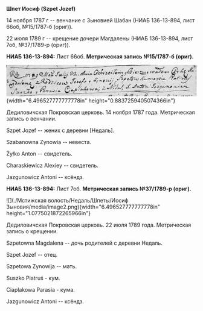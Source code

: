 **Шпет Иосиф (Szpet Jozef)**

14 ноября 1787 г -- венчание с Зыновией Шабан (НИАБ 136-13-894, лист
66об, №15/1787-б (ориг)).

22 июля 1789 г -- крещение дочери Магдалены (НИАБ 136-13-894, лист 7об,
№37/1789-р (ориг)).

**НИАБ 136-13-894:** Лист 66об. **Метрическая запись №15/1787-б
(ориг).**

![](./media/b3554b1213ef503a84e5bfb812b815f6232740e9.png){width="6.496527777777778in"
height="0.8837259405074366in"}

Дедиловичская Покровская церковь. 14 ноября 1787 года. Метрическая
запись о венчании.

Szpet Jozef -- жених с деревни \[Недаль\].

Szabanowna Zynowia -- невеста.

Żyłko Anton -- свидетель.

Charaskiewicz Alexiey -- свидетель.

Jazgunowicz Antoni -- ксёндз.

**НИАБ 136-13-894:** Лист 7об. **Метрическая запись №37/1789-р (ориг).**

![](./Мстижская волость/Недаль/Шпеты/Иосиф Зыновия/media/image2.png){width="6.496527777777778in"
height="1.0775021872265966in"}

Дедиловичская Покровская церковь. 22 июля 1789 года. Метрическая запись
о крещении.

Szpetowna Magdalena -- дочь родителей с деревни Недаль.

Szpet Jozef -- отец.

Szpetowa Zynowija -- мать.

Suszko Piatruś - кум.

Ciaplakowa Parasia - кума.

Jazgunowicz Antoni -- ксёндз.

